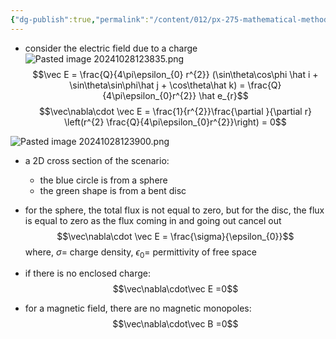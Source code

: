 ```yaml
---
{"dg-publish":true,"permalink":"/content/012/px-275-mathematical-methods/term-1/c-vector-calculus/px-275-c1c-interpretation-of-div/","noteIcon":"1","created":"2024-11-25T10:50:32.000+00:00","updated":"2024-11-26T10:05:16.343+00:00"}
---
```


- consider the electric field due to a charge
![Pasted image 20241028123835.png](/img/user/pics/Pasted%20image%2020241028123835.png)
$$\vec E = \frac{Q}{4\pi\epsilon_{0} r^{2}} (\sin\theta\cos\phi \hat i + \sin\theta\sin\phi\hat j + \cos\theta\hat k) = \frac{Q}{4\pi\epsilon_{0}r^{2}} \hat e_{r}$$
$$\vec\nabla\cdot \vec E = \frac{1}{r^{2}}\frac{\partial }{\partial r} \left(r^{2} \frac{Q}{4\pi\epsilon_{0}r^{2}}\right) = 0$$

![Pasted image 20241028123900.png](/img/user/pics/Pasted%20image%2020241028123900.png)
- a 2D cross section of the scenario:
	- the blue circle is from a sphere
	- the green shape is from a bent disc

- for the sphere, the total flux is not equal to zero, but for the disc, the flux is equal to zero as the flux coming in and going out cancel out
$$\vec\nabla\cdot \vec E = \frac{\sigma}{\epsilon_{0}}$$
	where, $\sigma =$  charge density, $\epsilon_{0}=$ permittivity of free space
- if there is no enclosed charge: 
$$\vec\nabla\cdot\vec E =0$$
 - for a magnetic field, there are no magnetic monopoles: 
 $$\vec\nabla\cdot\vec B =0$$

